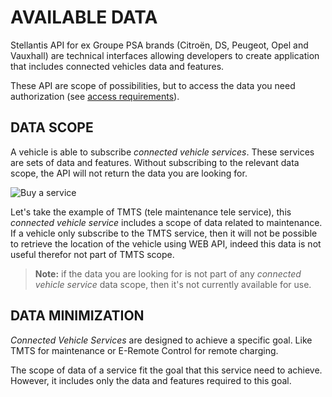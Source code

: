 # AVAILABLE DATA

Stellantis API for ex Groupe PSA brands (Citroën, DS, Peugeot, Opel and Vauxhall) are technical interfaces allowing developers to create application that includes connected vehicles data and features.

These API are scope of possibilities, but to access the data you need authorization (see [access requirements]({{site.baseurl}}/connected-vehicles/access-requirements/)).

## DATA SCOPE

A vehicle is able to subscribe *connected vehicle services*. These services are sets of data and features. Without subscribing to the relevant data scope, the API will not return the data you are looking for.

![Buy a service]({{site.baseurl}}/assets/images/services-store.jpg)

Let's take the example of TMTS (tele maintenance tele service), this *connected vehicle service* includes a scope of data related to maintenance. If a vehicle only subscribe to the TMTS service, then it will not be possible to retrieve the location of the vehicle using WEB API, indeed this data is not useful therefor not part of TMTS scope.

> **Note:** if the data you are looking for is not part of any *connected vehicle service* data scope, then it's not currently available for use.


##  DATA MINIMIZATION

*Connected Vehicle Services* are designed to achieve a specific goal. Like TMTS for maintenance or E-Remote Control for remote charging.

The scope of data of a service fit the goal that this service need to achieve. However, it includes only the data and features required to this goal.
